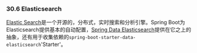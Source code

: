 ### 30.6 Elasticsearch

[Elastic Search](http://www.elasticsearch.org/)是一个开源的，分布式，实时搜索和分析引擎。Spring Boot为Elasticsearch提供基本的自动配置，[Spring Data Elasticsearch](https://github.com/spring-projects/spring-data-elasticsearch)提供在它之上的抽象，还有用于收集依赖的`spring-boot-starter-data-elasticsearch`'Starter'。
